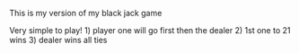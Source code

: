 This is my version of my black jack game 

Very simple to play! 
    1) player one will go first then the dealer
    2) 1st one to 21 wins
    3) dealer wins all ties

